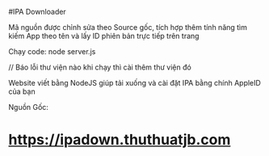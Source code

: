 #IPA Downloader

Mã nguồn được chỉnh sửa theo Source gốc, tích hợp thêm tính năng tìm kiếm App theo tên và lấy ID phiên bản trực tiếp trên trang

Chạy code: node server.js

// Báo lỗi thư viện nào khi chạy thì cài thêm thư viện đó

Website viết bằng NodeJS giúp tải xuống và cài đặt IPA bằng chính AppleID của bạn


Nguồn Gốc:

# https://ipadown.thuthuatjb.com
